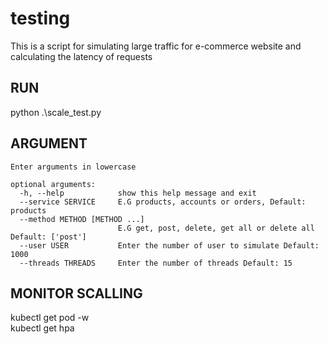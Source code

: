 # testing
This is a script for simulating large traffic for e-commerce website and calculating the latency of requests

## RUN
python .\scale_test.py


## ARGUMENT
```
Enter arguments in lowercase

optional arguments:
  -h, --help            show this help message and exit
  --service SERVICE     E.G products, accounts or orders, Default: products
  --method METHOD [METHOD ...]
                        E.G get, post, delete, get all or delete all Default: ['post']
  --user USER           Enter the number of user to simulate Default: 1000
  --threads THREADS     Enter the number of threads Default: 15
```

## MONITOR SCALLING

kubectl get pod <your pod name> -w \
kubectl get hpa
